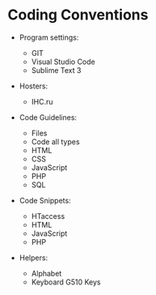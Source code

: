 # Coding Conventions

- Program settings:
  - GIT
  - Visual Studio Code
  - Sublime Text 3

- Hosters:
  - IHC.ru

- Code Guidelines:
  - Files
  - Code all types
  - HTML
  - CSS
  - JavaScript
  - PHP
  - SQL

- Code Snippets:
  - HTaccess
  - HTML
  - JavaScript
  - PHP

- Helpers:
  - Alphabet
  - Keyboard G510 Keys

